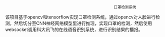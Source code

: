                                                     口罩检测系统
该项目基于opencv和tensorflow实现口罩检测系统，通过opencv对人脸进行检测，然后切分至CNN神经网络模型里进行推理，实现口罩的检测，然后使用websocket调用科大讯飞的在线语音识别系统，进行识别结果的播报。
